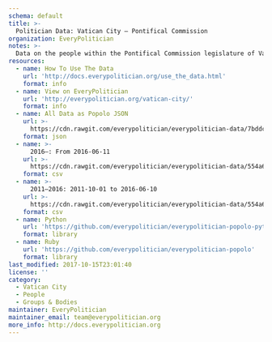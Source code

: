 ```yaml
---
schema: default
title: >-
  Politician Data: Vatican City — Pontifical Commission
organization: EveryPolitician
notes: >-
  Data on the people within the Pontifical Commission legislature of Vatican City.
resources:
  - name: How To Use The Data
    url: 'http://docs.everypolitician.org/use_the_data.html'
    format: info
  - name: View on EveryPolitician
    url: 'http://everypolitician.org/vatican-city/'
    format: info
  - name: All Data as Popolo JSON
    url: >-
      https://cdn.rawgit.com/everypolitician/everypolitician-data/7bddcc9c57b2a5f5478dc2aac61e90efe99a3eab/data/Vatican_City/Pontifical_Commission/ep-popolo-v1.0.json
    format: json
  - name: >-
      2016–: From 2016-06-11
    url: >-
      https://cdn.rawgit.com/everypolitician/everypolitician-data/554a6cb306153130ac5558e4c015471d63e57cb7/data/Vatican_City/Pontifical_Commission/term-2016.csv
    format: csv
  - name: >-
      2011–2016: 2011-10-01 to 2016-06-10
    url: >-
      https://cdn.rawgit.com/everypolitician/everypolitician-data/554a6cb306153130ac5558e4c015471d63e57cb7/data/Vatican_City/Pontifical_Commission/term-2011.csv
    format: csv
  - name: Python
    url: 'https://github.com/everypolitician/everypolitician-popolo-python'
    format: library
  - name: Ruby
    url: 'https://github.com/everypolitician/everypolitician-popolo'
    format: library
last_modified: 2017-10-15T23:01:40
license: ''
category:
  - Vatican City
  - People
  - Groups & Bodies
maintainer: EveryPolitician
maintainer_email: team@everypolitician.org
more_info: http://docs.everypolitician.org
---
```

